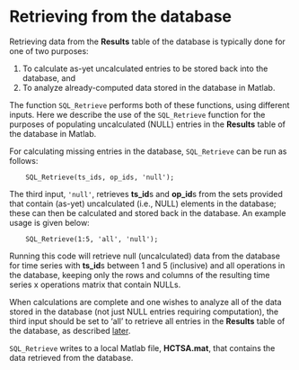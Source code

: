 # Retrieving from the database

Retrieving data from the **Results** table of the database is typically done for one of two purposes:

1. To calculate as-yet uncalculated entries to be stored back into the database, and
2. To analyze already-computed data stored in the database in Matlab.

The function `SQL_Retrieve` performs both of these functions, using different inputs. Here we describe the use of the `SQL_Retrieve` function for the purposes of populating uncalculated \(NULL\) entries in the **Results** table of the database in Matlab.

For calculating missing entries in the database, `SQL_Retrieve` can be run as follows:

```text
    SQL_Retrieve(ts_ids, op_ids, 'null');
```

The third input, `'null'`, retrieves **ts\_id**s and **op\_id**s from the sets provided that contain \(as-yet\) uncalculated \(i.e., NULL\) elements in the database; these can then be calculated and stored back in the database. An example usage is given below:

```text
    SQL_Retrieve(1:5, 'all', 'null');
```

Running this code will retrieve null \(uncalculated\) data from the database for time series with **ts\_id**s between 1 and 5 \(inclusive\) and all operations in the database, keeping only the rows and columns of the resulting time series x operations matrix that contain NULLs.

When calculations are complete and one wishes to analyze all of the data stored in the database \(not just NULL entries requiring computation\), the third input should be set to ‘all’ to retrieve all entries in the **Results** table of the database, as described [later](retrieving.md).

`SQL_Retrieve` writes to a local Matlab file, **HCTSA.mat**, that contains the data retrieved from the database.

